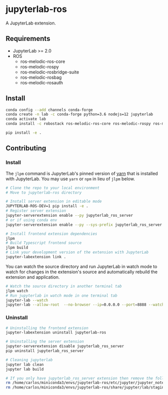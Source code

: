 # jupyterlab-ros

A JupyterLab extension.


## Requirements

* JupyterLab >= 2.0
* ROS
    * ros-melodic-ros-core
    * ros-melodic-rospy
    * ros-melodic-rosbridge-suite
    * ros-melodic-rosbag
    * ros-melodic-rosauth

## Install

```bash
conda config --add channels conda-forge
conda create -n lab -c conda-forge python=3.6 nodejs=12 jupyterlab
conda activate lab
conda install -c robostack ros-melodic-ros-core ros-melodic-rospy ros-melodic-rosbridge-suite ros-melodic-rosbag ros-melodic-rosauth

pip install -e .
```

## Contributing

### Install

The `jlpm` command is JupyterLab's pinned version of
[yarn](https://yarnpkg.com/) that is installed with JupyterLab. You may use
`yarn` or `npm` in lieu of `jlpm` below.

```bash
# Clone the repo to your local environment
# Move to jupyterlab-ros directory

# Install server extension in editable mode
JUPYTERLAB-ROS-DEV=1 pip install -e .
# Register server extension
jupyter-serverextension enable --py jupyterlab_ros_server
# or if using conda env
jupyter-serverextension enable --py --sys-prefix jupyterlab_ros_server

# Install frontend extension dependencies
jlpm
# Build Typescript frontend source
jlpm build
# Link your development version of the extension with JupyterLab
jupyter-labextension link .
```

You can watch the source directory and run JupyterLab in watch mode to watch for changes in the extension's source and automatically rebuild the extension and application.

```bash
# Watch the source directory in another terminal tab
jlpm watch
# Run jupyterlab in watch mode in one terminal tab
jupyter-lab --watch
jupyter-lab --allow-root  --no-browser --ip=0.0.0.0 --port=8888 --watch
```

### Uninstall

```bash
# Uninstalling the frontend extension
jupyter-labextension uninstall jupyterlab-ros

# Uninstalling the server extension
jupyter-serverextension disable jupyterlab_ros_server
pip uninstall jupyterlab_ros_server

# Cleaning jupyterlab
jupyter lab clean
jupyter lab build

# If you only have jupyterlab_ros_server extension then remove the following file
rm /home/carlos/miniconda3/envs/jupyterlab-ros/etc/jupyter/jupyter_notebook_config.json
rm /home/carlos/miniconda3/envs/jupyterlab-ros/share/jupyter/lab/staging/
```
